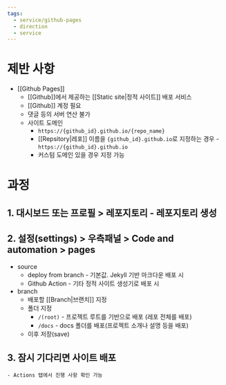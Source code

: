 ```yaml
---
tags:
  - service/github-pages
  - direction
  - service
---
```

# 제반 사항
- [[Github Pages]] 
	- [[Github]]에서 제공하는 [[Static site|정적 사이트]] 배포 서비스
	- [[Github]] 계정 필요 
	- 댓글 등의 서버 연산 불가
	- 사이트 도메인
		- `https://{github_id}.github.io/{repo_name}` 
		- [[Repsitory|레포]] 이름을 `{github_id}.github.io`로 지정하는 경우 -  `https://{github_id}.github.io`
		- 커스텀 도메인 있을 경우 지정 가능

# 과정 
## 1. 대시보드 또는 프로필 > 레포지토리 - 레포지토리 생성 

## 2. 설정(settings) > 우측패널 > Code and automation > pages 
- source
	- deploy from branch - 기본값. Jekyll 기반 마크다운 배포 시
	- Github Action - 기타 정적 사이트 생성기로 배포 시
- branch
	- 배포할 [[Branch|브랜치]] 지정
	- 폴더 지정
		- `/(root)` - 프로젝트 루트를 기반으로 배포 (레포 전체를 배포)
		- `/docs` - docs 폴더를 배포(프로젝트 소개나 설명 등을 배포)
	- 이후 저장(save)

## 3. 잠시 기다리면 사이트 배포
	- Actions 탭에서 진행 사항 확인 가능